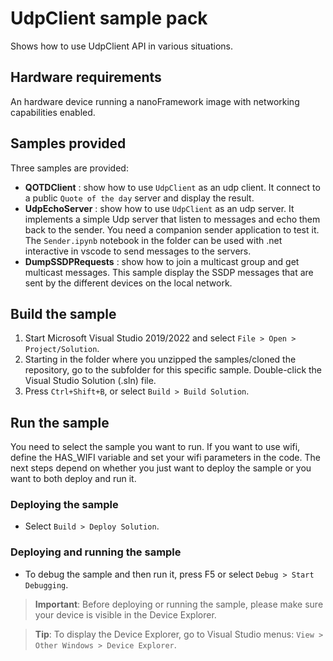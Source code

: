 # UdpClient sample pack

Shows how to use UdpClient API in various situations.

## Hardware requirements

An hardware device running a nanoFramework image with networking capabilities enabled.

## Samples provided

Three samples are provided:
- **QOTDClient** : show how to use `UdpClient` as an udp client. It connect to a public `Quote of the day` server and display the result.
- **UdpEchoServer** : show how to use `UdpClient` as an udp server. It implements a simple Udp server that listen to messages and echo them back to the sender. You need a companion sender application to test it. The `Sender.ipynb` notebook in the folder can be used with .net interactive in vscode to send messages to the servers.
- **DumpSSDPRequests** : show how to join a multicast group and get multicast messages. This sample display the SSDP messages that are sent by the different devices on the local network.

## Build the sample

1. Start Microsoft Visual Studio 2019/2022 and select `File > Open > Project/Solution`.
1. Starting in the folder where you unzipped the samples/cloned the repository, go to the subfolder for this specific sample. Double-click the Visual Studio Solution (.sln) file.
1. Press `Ctrl+Shift+B`, or select `Build > Build Solution`.

## Run the sample

You need to select the sample you want to run. If you want to use wifi, define the HAS_WIFI variable and set your wifi parameters in the code.
The next steps depend on whether you just want to deploy the sample or you want to both deploy and run it.

### Deploying the sample

- Select `Build > Deploy Solution`.

### Deploying and running the sample

- To debug the sample and then run it, press F5 or select `Debug > Start Debugging`.

> **Important**: Before deploying or running the sample, please make sure your device is visible in the Device Explorer.

> **Tip**: To display the Device Explorer, go to Visual Studio menus: `View > Other Windows > Device Explorer`.
